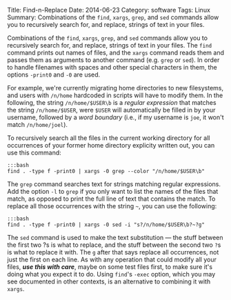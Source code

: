 Title: Find-n-Replace
Date: 2014-06-23
Category: software
Tags: Linux
Summary: Combinations of the `find`, `xargs`, `grep`, and `sed` commands allow you to recursively search for, and replace, strings of text in your files.

Combinations of the `find`, `xargs`, `grep`, and `sed` commands allow you to recursively search for, and replace, strings of text in your files. The `find` command prints out names of files, and the `xargs` command reads them and passes them as arguments to another command (e.g. `grep` or `sed`). In order to handle filenames with spaces and other special characters in them, the options `-print0` and `-0` are used. 

For example, we're currently migrating home directories to new filesystems, and users with `/n/home` hardcoded in scripts will have to modify them. In the following, the string `/n/home/$USER\b` is a _regular expression_ that matches the string `/n/home/$USER`, were `$USER` will automatically be filled in by your username, followed by a _word boundary_ (i.e., if my username is `joe`, it won't match `/n/home/joel`). 

To recursively search all the files in the current working directory for all occurrences of your former home directory explicity written out, you can use this command: 

    :::bash
    find . -type f -print0 | xargs -0 grep --color "/n/home/$USER\b"
    
The `grep` command searches text for strings matching regular expressions. Add the option `-l` to `grep` if you only want to list the names of the files that match, as opposed to print the full line of text that contains the match. To replace all those occurrences with the string `~`, you can use the following: 

    :::bash
    find . -type f -print0 | xargs -0 sed -i "s?/n/home/$USER\b?~?g" 
    
The `sed` command is used to make the text substitution — the stuff between the first two ?s is what to replace, and the stuff between the second two `?`s is what to replace it with. The `g` after that says replace all occurrences, not just the first on each line. As with any operation that could modify all your files, **_use this with care_**, maybe on some test files first, to make sure it's doing what you expect it to do. Using `find`'s `-exec` option, which you may see documented in other contexts, is an alternative to combining it with `xargs`.

